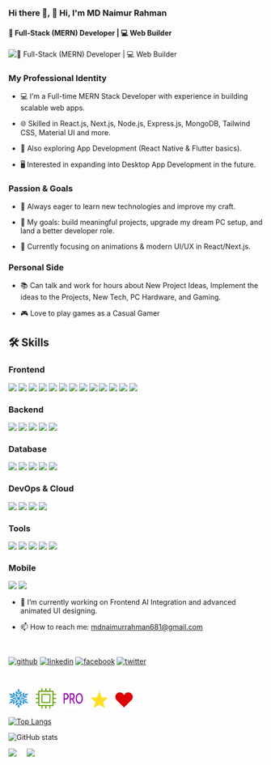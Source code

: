 ### Hi there 👋, 👋 Hi, I'm MD Naimur Rahman
#### 🚀 Full-Stack (MERN) Developer | 💻 Web Builder 
![🚀 Full-Stack (MERN) Developer | 💻 Web Builder ](https://arturssmirnovs.github.io/github-profile-readme-generator/images/banner.png)

### My Professional Identity

- 💻 I’m a Full-time MERN Stack Developer with experience in building scalable web apps.

- 🌐 Skilled in React.js, Next.js, Node.js, Express.js, MongoDB, Tailwind CSS, Material UI and more.

- 📱 Also exploring App Development (React Native & Flutter basics).

- 🖥️ Interested in expanding into Desktop App Development in the future.

### Passion & Goals

- 🚀 Always eager to learn new technologies and improve my craft.

- 🎯 My goals: build meaningful projects, upgrade my dream PC setup, and land a better developer role.

- 🌱 Currently focusing on animations & modern UI/UX in React/Next.js.

### Personal Side

- 📚 Can talk and work for hours about New Project Ideas, Implement the ideas to the Projects, New Tech, PC Hardware, and Gaming.

- 🎮 Love to play games as a Casual Gamer

## 🛠️ Skills  

### Frontend
<p>
  <img src="https://img.shields.io/badge/HTML5-E34F26?style=for-the-badge&logo=html5&logoColor=white&logoWidth=40" height="35"/>
  <img src="https://img.shields.io/badge/CSS3-1572B6?style=for-the-badge&logo=css3&logoColor=white&logoWidth=40" height="35"/>
  <img src="https://img.shields.io/badge/JavaScript-F7DF1E?style=for-the-badge&logo=javascript&logoColor=black&logoWidth=40" height="35"/>
  <img src="https://img.shields.io/badge/TypeScript-3178C6?style=for-the-badge&logo=typescript&logoColor=white&logoWidth=40" height="35"/>
  <img src="https://img.shields.io/badge/React-20232A?style=for-the-badge&logo=react&logoColor=61DAFB&logoWidth=40" height="35"/>
  <img src="https://img.shields.io/badge/Next.js-000000?style=for-the-badge&logo=nextdotjs&logoColor=white&logoWidth=40" height="35"/>
  <img src="https://img.shields.io/badge/Redux%20Toolkit-764ABC?style=for-the-badge&logo=redux&logoColor=white&logoWidth=40" height="35"/>
  <img src="https://img.shields.io/badge/NextAuth.js-000000?style=for-the-badge&logo=nextdotjs&logoColor=white&logoWidth=40" height="35"/>
  <img src="https://img.shields.io/badge/Tailwind_CSS-38B2AC?style=for-the-badge&logo=tailwindcss&logoColor=white&logoWidth=40" height="35"/>
  <img src="https://img.shields.io/badge/Material_UI-0081CB?style=for-the-badge&logo=materialdesign&logoColor=white&logoWidth=40" height="35"/>
  <img src="https://img.shields.io/badge/Shadcn-000000?style=for-the-badge&logo=shadcnui&logoColor=white&logoWidth=40" height="35"/>
  <img src="https://img.shields.io/badge/Framer%20Motion-EA4C89?style=for-the-badge&logo=framer&logoColor=white&logoWidth=40" height="35"/>
  <img src="https://img.shields.io/badge/GSAP-88CE02?style=for-the-badge&logo=greensock&logoColor=white&logoWidth=40" height="35"/>
</p>

### Backend
<p>
  <img src="https://img.shields.io/badge/Node.js-43853D?style=for-the-badge&logo=node.js&logoColor=white&logoWidth=40" height="35"/>
  <img src="https://img.shields.io/badge/Express-404D59?style=for-the-badge&logoWidth=40" height="35"/>
  <img src="https://img.shields.io/badge/WebSockets-010101?style=for-the-badge&logo=socketdotio&logoColor=white&logoWidth=40" height="35"/>
  <img src="https://img.shields.io/badge/Socket.io-010101?style=for-the-badge&logo=socketdotio&logoColor=white&logoWidth=40" height="35"/>
  <img src="https://img.shields.io/badge/JWT-000000?style=for-the-badge&logo=jsonwebtokens&logoColor=white&logoWidth=40" height="35"/>
</p>

### Database
<p>
  <img src="https://img.shields.io/badge/MongoDB-4EA94B?style=for-the-badge&logo=mongodb&logoColor=white&logoWidth=40" height="35"/>
  <img src="https://img.shields.io/badge/PostgreSQL-316192?style=for-the-badge&logo=postgresql&logoColor=white&logoWidth=40" height="35"/>
  <img src="https://img.shields.io/badge/MySQL-4479A1?style=for-the-badge&logo=mysql&logoColor=white&logoWidth=40" height="35"/>
  <img src="https://img.shields.io/badge/Prisma-2D3748?style=for-the-badge&logo=prisma&logoColor=white&logoWidth=40" height="35"/>
  <img src="https://img.shields.io/badge/Redis-DC382D?style=for-the-badge&logo=redis&logoColor=white&logoWidth=40" height="35"/>
</p>

### DevOps & Cloud
<p>
  <img src="https://img.shields.io/badge/Docker-2496ED?style=for-the-badge&logo=docker&logoColor=white&logoWidth=40" height="35"/>
  <img src="https://img.shields.io/badge/Kubernetes-326CE5?style=for-the-badge&logo=kubernetes&logoColor=white&logoWidth=40" height="35"/>
  <img src="https://img.shields.io/badge/GCP-F0F0F0?style=for-the-badge&logo=googlecloud&logoColor=4285F4&logoWidth=40" height="35"/>
  <img src="https://img.shields.io/badge/AWS-232F3E?style=for-the-badge&logo=amazonaws&logoColor=FF9900&logoWidth=40" height="35"/>
</p>

### Tools
<p>
  <img src="https://img.shields.io/badge/GitHub-181717?style=for-the-badge&logo=github&logoColor=white&logoWidth=40" height="35"/>
  <img src="https://img.shields.io/badge/GitLab-FCA121?style=for-the-badge&logo=gitlab&logoColor=white&logoWidth=40" height="35"/>
  <img src="https://img.shields.io/badge/Figma-F24E1E?style=for-the-badge&logo=figma&logoColor=white&logoWidth=40" height="35"/>
  <img src="https://img.shields.io/badge/Canva-00C4CC?style=for-the-badge&logo=canva&logoColor=white&logoWidth=40" height="35"/>
  <img src="https://img.shields.io/badge/AI%20Integration-412991?style=for-the-badge&logo=openai&logoColor=white&logoWidth=40" height="35"/>
</p>

### Mobile
<p>
  <img src="https://img.shields.io/badge/Flutter-02569B?style=for-the-badge&logo=flutter&logoColor=white&logoWidth=40" height="35"/>
  <img src="https://img.shields.io/badge/React%20Native-20232A?style=for-the-badge&logo=react&logoColor=61DAFB&logoWidth=40" height="35"/>
</p>

- 🔭 I’m currently working on Frontend AI Integration and advanced animated UI designing. 
- 📫 How to reach me: mdnaimurrahman681@gmail.com

  <br/>

[<img src='https://cdn.jsdelivr.net/npm/simple-icons@3.0.1/icons/github.svg' alt='github' height='40'>](https://github.com/MdNaimRipto)  [<img src='https://cdn.jsdelivr.net/npm/simple-icons@3.0.1/icons/linkedin.svg' alt='linkedin' height='40'>](https://www.linkedin.com/in/naimur-rahman2001/)  [<img src='https://cdn.jsdelivr.net/npm/simple-icons@3.0.1/icons/facebook.svg' alt='facebook' height='40'>](https://www.facebook.com/mdnaimur.rahman.50309)  [<img src='https://cdn.jsdelivr.net/npm/simple-icons@3.0.1/icons/twitter.svg' alt='twitter' height='40'>](https://twitter.com/MdNaimRipto)

<br/>

<a href='https://archiveprogram.github.com/'><img src='https://raw.githubusercontent.com/acervenky/animated-github-badges/master/assets/acbadge.gif' width='40' height='40'></a> <a href='https://docs.github.com/en/developers'><img src='https://raw.githubusercontent.com/acervenky/animated-github-badges/master/assets/devbadge.gif' width='40' height='40'></a> <a href='https://github.com/pricing'><img src='https://raw.githubusercontent.com/acervenky/animated-github-badges/master/assets/pro.gif' width='40' height='40'></a> <a href='https://stars.github.com/'><img src='https://raw.githubusercontent.com/acervenky/animated-github-badges/master/assets/starbadge.gif' width='35' height='35'></a> <a href='https://docs.github.com/en/github/supporting-the-open-source-community-with-github-sponsors'><img src='https://raw.githubusercontent.com/acervenky/animated-github-badges/master/assets/sponsorbadge.gif' width='35' height='35'></a> 



[![Top Langs](https://github-readme-stats.vercel.app/api/top-langs/?username=MdNaimRipto&theme=tokyonight&layout=donut-vertical)](https://github.com/anuraghazra/github-readme-stats)

![GitHub stats](https://github-readme-stats.vercel.app/api?username=MdNaimRipto&show_icons=true&count_private=true&theme=tokyonight)

<div style="display: flex; gap: 20px; flex-wrap: wrap;">
  <a href="https://github.com/anuraghazra/github-readme-stats">
    <img height="280" src="https://github-readme-stats.vercel.app/api/top-langs/?username=MdNaimRipto&theme=tokyonight&layout=donut" />
  </a>
  
  <img height="500" src="https://github-readme-stats.vercel.app/api?username=MdNaimRipto&show_icons=true&count_private=true&theme=tokyonight" />
</div>






